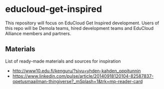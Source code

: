 educloud-get-inspired
=====================

This repository will focus on EduCloud Get Inspired development. Users of this repo will be Demola teams, hired development teams and EduCloud Alliance members and partners. 

## Materials 
List of ready-made materials and sources for inspiration

* http://www10.edu.fi/kenguru/?sivu=yhden-kahden_oppitunnin
* https://www.linkedin.com/pulse/article/20140918120104-82587837-opetusmaailman-thingiverse?_mSplash=1&trk=mp-reader-card
